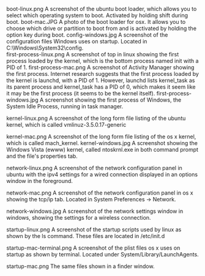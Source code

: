 boot-linux.png
    A screenshot of the ubuntu boot loader, which allows you to select which operating
    system to boot. Activated by holding shift during boot.
boot-mac.JPG
    A photo of the boot loader for osx. It allows you to choose which drive or partition
    to boot from and is activated by holding the option key during boot.
config-windows.jpg
    A screenshot of the configuration files Windows uses on startup. Located in 
    C:\Windows\System32\config.    
first-process-linux.png
    A screenshot of top in linux showing the first process loaded by the kernel, which is
    the bottom process named init with a PID of 1.
first-process-mac.png
    A screenshot of Activity Manager showing the first process. Internet research suggests
    that the first process loaded by the kernel is launchd, with a PID of 1. However, 
    launchd lists kernel_task as its parent process and kernel_task has a PID of 0, which
    makes it seem like it may be the first process (it seems to be the kernel itself). 
first-process-windows.jpg
    A screenshot showing the first process of Windows, the System Idle Process, running
    in task manager.
    
kernel-linux.png
    A screenshot of the long form file listing of the ubuntu kernel, which is called 
    vmlinuz-3.5.0.17-generic
    
kernel-mac.png
    A screenshot of the long form file listing of the os x kernel, which is called 
    mach_kernel.
kernel-windows.jpg
    A screenshot showing the Windows Vista (ewww) kernel, called ntoskrnl.exe in both 
    command prompt and the file's properties tab.
    
network-linux.png
    A screenshot of the network configuration panel in ubuntu with the ipv4 settings for
    a wired connection displayed in an options window in the foreground.
    
network-mac.png
    A screenshot of the network configuration panel in os x showing the tcp/ip tab.
    Located in System Preferences -> Network.

network-windows.jpg
    A screenshot of the network settings window in windows, showing the settings for a 
    wireless connection.
    
startup-linux.png
    A screenshot of the startup scripts used by linux as shown by the ls command. These
    files are located in /etc/init.d
    
startup-mac-terminal.png
    A screenshot of the plist files os x uses on startup as shown by terminal. Located
    under System/Library/LaunchAgents.
    
startup-mac.png
    The same files shown in a finder window.